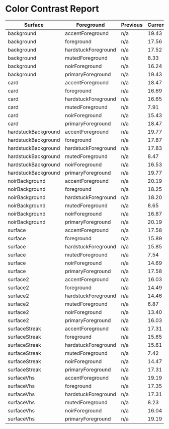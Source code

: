 # Color Contrast Report

| Surface             | Foreground          | Previous | Current | AA   |
| ------------------- | ------------------- | -------- | ------- | ---- |
| background          | accentForeground    | n/a      | 19.43   | pass |
| background          | foreground          | n/a      | 17.56   | pass |
| background          | hardstuckForeground | n/a      | 17.52   | pass |
| background          | mutedForeground     | n/a      | 8.33    | pass |
| background          | noirForeground      | n/a      | 16.24   | pass |
| background          | primaryForeground   | n/a      | 19.43   | pass |
| card                | accentForeground    | n/a      | 18.47   | pass |
| card                | foreground          | n/a      | 16.69   | pass |
| card                | hardstuckForeground | n/a      | 16.65   | pass |
| card                | mutedForeground     | n/a      | 7.91    | pass |
| card                | noirForeground      | n/a      | 15.43   | pass |
| card                | primaryForeground   | n/a      | 18.47   | pass |
| hardstuckBackground | accentForeground    | n/a      | 19.77   | pass |
| hardstuckBackground | foreground          | n/a      | 17.87   | pass |
| hardstuckBackground | hardstuckForeground | n/a      | 17.83   | pass |
| hardstuckBackground | mutedForeground     | n/a      | 8.47    | pass |
| hardstuckBackground | noirForeground      | n/a      | 16.53   | pass |
| hardstuckBackground | primaryForeground   | n/a      | 19.77   | pass |
| noirBackground      | accentForeground    | n/a      | 20.19   | pass |
| noirBackground      | foreground          | n/a      | 18.25   | pass |
| noirBackground      | hardstuckForeground | n/a      | 18.20   | pass |
| noirBackground      | mutedForeground     | n/a      | 8.65    | pass |
| noirBackground      | noirForeground      | n/a      | 16.87   | pass |
| noirBackground      | primaryForeground   | n/a      | 20.19   | pass |
| surface             | accentForeground    | n/a      | 17.58   | pass |
| surface             | foreground          | n/a      | 15.89   | pass |
| surface             | hardstuckForeground | n/a      | 15.85   | pass |
| surface             | mutedForeground     | n/a      | 7.54    | pass |
| surface             | noirForeground      | n/a      | 14.69   | pass |
| surface             | primaryForeground   | n/a      | 17.58   | pass |
| surface2            | accentForeground    | n/a      | 16.03   | pass |
| surface2            | foreground          | n/a      | 14.49   | pass |
| surface2            | hardstuckForeground | n/a      | 14.46   | pass |
| surface2            | mutedForeground     | n/a      | 6.87    | pass |
| surface2            | noirForeground      | n/a      | 13.40   | pass |
| surface2            | primaryForeground   | n/a      | 16.03   | pass |
| surfaceStreak       | accentForeground    | n/a      | 17.31   | pass |
| surfaceStreak       | foreground          | n/a      | 15.65   | pass |
| surfaceStreak       | hardstuckForeground | n/a      | 15.61   | pass |
| surfaceStreak       | mutedForeground     | n/a      | 7.42    | pass |
| surfaceStreak       | noirForeground      | n/a      | 14.47   | pass |
| surfaceStreak       | primaryForeground   | n/a      | 17.31   | pass |
| surfaceVhs          | accentForeground    | n/a      | 19.19   | pass |
| surfaceVhs          | foreground          | n/a      | 17.35   | pass |
| surfaceVhs          | hardstuckForeground | n/a      | 17.31   | pass |
| surfaceVhs          | mutedForeground     | n/a      | 8.23    | pass |
| surfaceVhs          | noirForeground      | n/a      | 16.04   | pass |
| surfaceVhs          | primaryForeground   | n/a      | 19.19   | pass |
